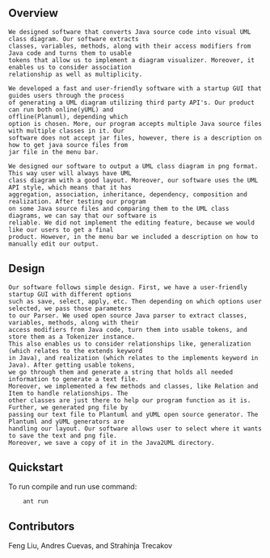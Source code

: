 ## Overview

    We designed software that converts Java source code into visual UML class diagram. Our software extracts
    classes, variables, methods, along with their access modifiers from Java code and turns them to usable 
    tokens that allow us to implement a diagram visualizer. Moreover, it enables us to consider association 
    relationship as well as multiplicity.
    
    We developed a fast and user-friendly software with a startup GUI that guides users through the process 
    of generating a UML diagram utilizing third party API's. Our product can run both online(yUML) and
    offline(Planuml), depending which 
    option is chosen. More, our program accepts multiple Java source files with multiple classes in it. Our 
    software does not accept jar files, however, there is a description on how to get java source files from 
    jar file in the menu bar.
    
    We designed our software to output a UML class diagram in png format. This way user will always have UML 
    class diagram with a good layout. Moreover, our software uses the UML API style, which means that it has 
    aggregation, association, inheritance, dependency, composition and realization. After testing our program 
    on some Java source files and comparing them to the UML class diagrams, we can say that our software is 
    reliable. We did not implement the editing feature, because we would like our users to get a final 
    product. However, in the menu bar we included a description on how to manually edit our output.


## Design

    Our software follows simple design. First, we have a user-friendly startup GUI with different options 
    such as save, select, apply, etc. Then depending on which options user selected, we pass those parameters 
    to our Parser. We used open source Java parser to extract classes, variables, methods, along with their 
    access modifiers from Java code, turn them into usable tokens, and store them as a Tokenizer instance. 
    This also enables us to consider relationships like, generalization (which relates to the extends keyword 
    in Java), and realization (which relates to the implements keyword in Java). After getting usable tokens, 
    we go through them and generate a string that holds all needed information to generate a text file. 
    Moreover, we implemented a few methods and classes, like Relation and Item to handle relationships. The 
    other classes are just there to help our program function as it is. Further, we generated png file by 
    passing our text file to Plantuml and yUML open source generator. The Plantuml and yUML generators are 
    handling our layout. Our software allows user to select where it wants to save the text and png file. 
    Moreover, we save a copy of it in the Java2UML directory.

## Quickstart
To run compile and run use command:
```
    ant run
```
    
    
## Contributors
Feng Liu, Andres Cuevas, and Strahinja Trecakov
